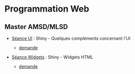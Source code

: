 # Programmation Web

## Master AMSD/MLSD

- [Séance UI](seance-ui) : Shiny - Quelques compléments concernant l'UI
    - [demande](seance-ui-demande)

- [Séance Widgets](seance-widgets) : Shiny - Widgets HTML
    - [demande](seance-widgets-demande)


